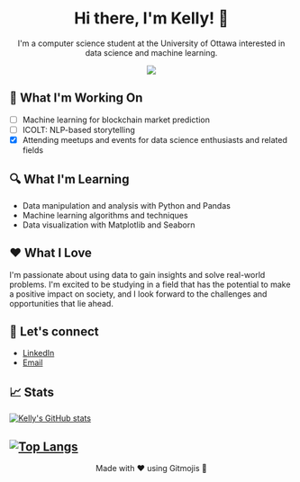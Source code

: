 
<h1 align="center">Hi there, I'm Kelly! 👋 </h1>

<p align="center">
  I'm a computer science student at the University of Ottawa interested in data science and machine learning.
</p>

<p align="center">
  <a href="https://www.linkedin.com/in/[your-linkedin-url]">
    <img src="https://img.shields.io/badge/-LinkedIn-blue?style=flat-square&logo=Linkedin&logoColor=white&link=[linkedin.com/kellygaoCS]">
  </a>
</p>

## 🚀 What I'm Working On

- [ ] Machine learning for blockchain market prediction
- [ ] ICOLT: NLP-based storytelling
- [x] Attending meetups and events for data science enthusiasts and related fields

## 🔍 What I'm Learning

- Data manipulation and analysis with Python and Pandas
- Machine learning algorithms and techniques
- Data visualization with Matplotlib and Seaborn

## ❤️ What I Love

I'm passionate about using data to gain insights and solve real-world problems. I'm excited to be studying in a field that has the potential to make a positive impact on society, and I look forward to the challenges and opportunities that lie ahead.

## 💬 Let's connect

- [LinkedIn](https://www.linkedin.com/in/kellygaoCS/)
- [Email](kellygao@live.ca)

## 📈 Stats

[![Kelly's GitHub stats](https://github-readme-stats.vercel.app/api?username=gao-kelly&count_private=true&show_icons=true&theme=radical)](https://github.com/gao-kelly/github-readme-stats)

[![Top Langs](https://github-readme-stats.vercel.app/api/top-langs/?username=gao-kelly&layout=compact&theme=vision-friendly-dark)](https://github.com/gao-kelly/github-readme-stats)
---

<p align="center">
  Made with ❤️ using Gitmojis 🚀
</p>
